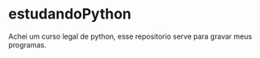 # estudandoPython
 Achei um curso legal de python, esse repositorio serve para gravar meus programas.
